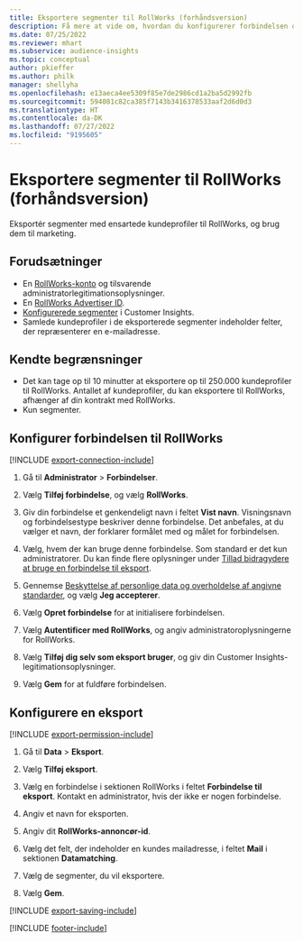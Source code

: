 ```yaml
---
title: Eksportere segmenter til RollWorks (forhåndsversion)
description: Få mere at vide om, hvordan du konfigurerer forbindelsen og eksporterer til RollWorks.
ms.date: 07/25/2022
ms.reviewer: mhart
ms.subservice: audience-insights
ms.topic: conceptual
author: pkieffer
ms.author: philk
manager: shellyha
ms.openlocfilehash: e13aeca4ee5309f85e7de2986cd1a2ba5d2992fb
ms.sourcegitcommit: 594081c82ca385f7143b3416378533aaf2d6d0d3
ms.translationtype: HT
ms.contentlocale: da-DK
ms.lasthandoff: 07/27/2022
ms.locfileid: "9195605"
---
```

# <a name="export-segments-to-rollworks-preview"></a>Eksportere segmenter til RollWorks (forhåndsversion)

Eksportér segmenter med ensartede kundeprofiler til RollWorks, og brug dem til marketing.

## <a name="prerequisites"></a>Forudsætninger

- En [RollWorks-konto](https://www.rollworks.com/) og tilsvarende administratorlegitimationsoplysninger.
- En [RollWorks Advertiser ID](https://help.adroll.com/hc/articles/212011838-Advertiser-Profiles).
- [Konfigurerede segmenter](segments.md) i Customer Insights.
- Samlede kundeprofiler i de eksporterede segmenter indeholder felter, der repræsenterer en e-mailadresse.

## <a name="known-limitations"></a>Kendte begrænsninger

- Det kan tage op til 10 minutter at eksportere op til 250.000 kundeprofiler til RollWorks. Antallet af kundeprofiler, du kan eksportere til RollWorks, afhænger af din kontrakt med RollWorks.
- Kun segmenter.

## <a name="set-up-connection-to-rollworks"></a>Konfigurer forbindelsen til RollWorks

[!INCLUDE [export-connection-include](includes/export-connection-admn.md)]

1. Gå til **Administrator** > **Forbindelser**.

1. Vælg **Tilføj forbindelse**, og vælg **RollWorks**.

1. Giv din forbindelse et genkendeligt navn i feltet **Vist navn**. Visningsnavn og forbindelsestype beskriver denne forbindelse. Det anbefales, at du vælger et navn, der forklarer formålet med og målet for forbindelsen.

1. Vælg, hvem der kan bruge denne forbindelse.  Som standard er det kun administratorer. Du kan finde flere oplysninger under [Tillad bidragydere at bruge en forbindelse til eksport](connections.md#allow-contributors-to-use-a-connection-for-exports).

1. Gennemse [Beskyttelse af personlige data og overholdelse af angivne standarder](connections.md#data-privacy-and-compliance), og vælg **Jeg accepterer**.

1. Vælg **Opret forbindelse** for at initialisere forbindelsen.

1. Vælg **Autentificer med RollWorks**, og angiv administratoroplysningerne for RollWorks.

1. Vælg **Tilføj dig selv som eksport bruger**, og giv din Customer Insights-legitimationsoplysninger.

1. Vælg **Gem** for at fuldføre forbindelsen.

## <a name="configure-an-export"></a>Konfigurere en eksport

[!INCLUDE [export-permission-include](includes/export-permission.md)]

1. Gå til **Data** > **Eksport**.

1. Vælg **Tilføj eksport**.

1. Vælg en forbindelse i sektionen RollWorks i feltet **Forbindelse til eksport**. Kontakt en administrator, hvis der ikke er nogen forbindelse.

1. Angiv et navn for eksporten.

1. Angiv dit **RollWorks-annoncør-id**.

1. Vælg det felt, der indeholder en kundes mailadresse, i feltet **Mail** i sektionen **Datamatching**.

1. Vælg de segmenter, du vil eksportere.

1. Vælg **Gem**.

[!INCLUDE [export-saving-include](includes/export-saving.md)]

[!INCLUDE [footer-include](includes/footer-banner.md)]
